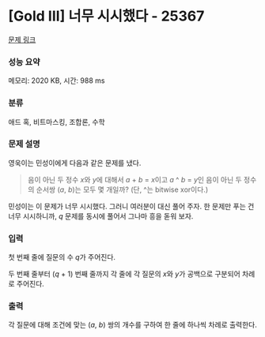 # [Gold III] 너무 시시했다 - 25367 

[문제 링크](https://www.acmicpc.net/problem/25367) 

### 성능 요약

메모리: 2020 KB, 시간: 988 ms

### 분류

애드 혹, 비트마스킹, 조합론, 수학

### 문제 설명

<p>영욱이는 민성이에게 다음과 같은 문제를 냈다.</p>

<blockquote>
<p>음이 아닌 두 정수 <i>x</i>와 <i>y</i>에 대해서 <em>a </em>+ <em>b </em>= <em>x</em>이고 <em>a </em>^ <em>b </em>= <em>y</em>인 음이 아닌 두 정수의 순서쌍 (<em>a</em>,<em> b</em>)는 모두 몇 개일까? (단, ^는 bitwise xor이다.)</p>
</blockquote>

<p>민성이는 이 문제가 너무 시시했다. 그러니 여러분이 대신 풀어 주자. 한 문제만 푸는 건 너무 시시하니까, <em>q</em> 문제를 동시에 풀어서 그나마 흥을 돋워 보자.</p>

### 입력 

 <p>첫 번째 줄에 질문의 수 <em>q</em>가 주어진다.</p>

<p>두 번째 줄부터 (<em>q</em> + 1) 번째 줄까지 각 줄에 각 질문의 <em>x</em>와 <em>y</em>가 공백으로 구분되어 차례로 주어진다.</p>

### 출력 

 <p>각 질문에 대해 조건에 맞는 (<em>a</em>, <em>b</em>)<em> </em>쌍의 개수를 구하여 한 줄에 하나씩 차례로 출력한다.</p>

